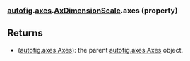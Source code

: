 ### [autofig](autofig.md).[axes](autofig.axes.md).[AxDimensionScale](autofig.axes.AxDimensionScale.md).axes (property)




Returns
--------
* ([autofig.axes.Axes](autofig.axes.Axes.md)): the parent [autofig.axes.Axes](autofig.axes.Axes.md) object.

